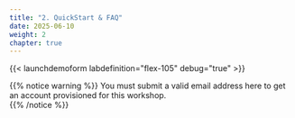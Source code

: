 ```yaml
---
title: "2. QuickStart & FAQ"
date: 2025-06-10
weight: 2
chapter: true
---
```





{{< launchdemoform labdefinition="flex-105" debug="true" >}}


{{% notice warning %}}
You must submit a valid email address here to get an account provisioned for this workshop.  
{{% /notice %}}
